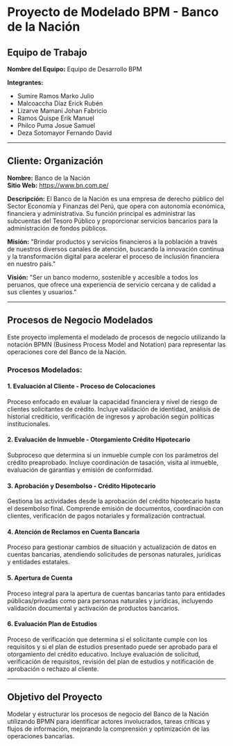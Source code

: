 # Proyecto de Modelado BPM - Banco de la Nación

## Equipo de Trabajo

**Nombre del Equipo:** Equipo de Desarrollo BPM

**Integrantes:**
- Sumire Ramos Marko Julio
- Malcoaccha Díaz Erick Rubén
- Lizarve Mamani Johan Fabricio
- Ramos Quispe Erik Manuel
- Philco Puma Josue Samuel
- Deza Sotomayor Fernando David

---

## Cliente: Organización

**Nombre:** Banco de la Nación  
**Sitio Web:** https://www.bn.com.pe/

**Descripción:**
El Banco de la Nación es una empresa de derecho público del Sector Economía y Finanzas del Perú, que opera con autonomía económica, financiera y administrativa. Su función principal es administrar las subcuentas del Tesoro Público y proporcionar servicios bancarios para la administración de fondos públicos.

**Misión:**
"Brindar productos y servicios financieros a la población a través de nuestros diversos canales de atención, buscando la innovación continua y la transformación digital para acelerar el proceso de inclusión financiera en nuestro país."

**Visión:**
"Ser un banco moderno, sostenible y accesible a todos los peruanos, que ofrece una experiencia de servicio cercana y de calidad a sus clientes y usuarios."

---

## Procesos de Negocio Modelados

Este proyecto implementa el modelado de procesos de negocio utilizando la notación BPMN (Business Process Model and Notation) para representar las operaciones core del Banco de la Nación.

### Procesos Modelados:

#### 1. **Evaluación al Cliente - Proceso de Colocaciones**
Proceso enfocado en evaluar la capacidad financiera y nivel de riesgo de clientes solicitantes de crédito. Incluye validación de identidad, análisis de historial crediticio, verificación de ingresos y aprobación según políticas institucionales.

#### 2. **Evaluación de Inmueble - Otorgamiento Crédito Hipotecario**
Subproceso que determina si un inmueble cumple con los parámetros del crédito preaprobado. Incluye coordinación de tasación, visita al inmueble, evaluación de garantías y emisión de conformidad.

#### 3. **Aprobación y Desembolso - Crédito Hipotecario**
Gestiona las actividades desde la aprobación del crédito hipotecario hasta el desembolso final. Comprende emisión de documentos, coordinación con clientes, verificación de pagos notariales y formalización contractual.

#### 4. **Atención de Reclamos en Cuenta Bancaria**
Proceso para gestionar cambios de situación y actualización de datos en cuentas bancarias, atendiendo solicitudes de personas naturales, jurídicas y entidades estatales.

#### 5. **Apertura de Cuenta**
Proceso integral para la apertura de cuentas bancarias tanto para entidades públicas/privadas como para personas naturales y jurídicas, incluyendo validación documental y activación de productos bancarios.

#### 6. **Evaluación Plan de Estudios**
Proceso de verificación que determina si el solicitante cumple con los requisitos y si el plan de estudios presentado puede ser aprobado para el otorgamiento del crédito educativo. Incluye evaluación de solicitud, verificación de requisitos, revisión del plan de estudios y notificación de aprobación o rechazo al cliente.

---

## Objetivo del Proyecto

Modelar y estructurar los procesos de negocio del Banco de la Nación utilizando BPMN para identificar actores involucrados, tareas críticas y flujos de información, mejorando la comprensión y optimización de las operaciones bancarias.
